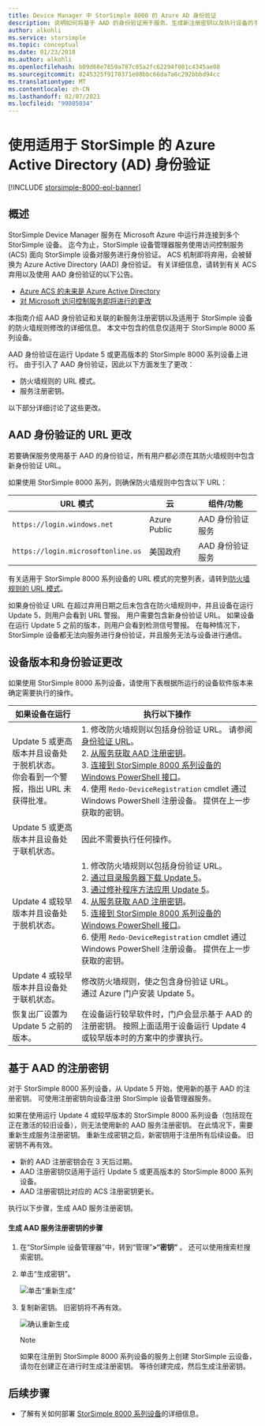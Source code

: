 ```yaml
---
title: Device Manager 中 StorSimple 8000 的 Azure AD 身份验证
description: 说明如何将基于 AAD 的身份验证用于服务、生成新注册密钥以及执行设备的手动注册。
author: alkohli
ms.service: storsimple
ms.topic: conceptual
ms.date: 01/23/2018
ms.author: alkohli
ms.openlocfilehash: b09d68e7859a787c05a2fc62294f081c4345ae08
ms.sourcegitcommit: 8245325f9170371e08bbc66da7a6c292bbbd94cc
ms.translationtype: MT
ms.contentlocale: zh-CN
ms.lasthandoff: 02/07/2021
ms.locfileid: "99805034"
---
```

# <a name="use-azure-active-directory-ad-authentication-for-your-storsimple"></a>使用适用于 StorSimple 的 Azure Active Directory (AD) 身份验证

[!INCLUDE [storsimple-8000-eol-banner](../../includes/storsimple-8000-eol-banner.md)]

## <a name="overview"></a>概述

StorSimple Device Manager 服务在 Microsoft Azure 中运行并连接到多个 StorSimple 设备。 迄今为止，StorSimple 设备管理器服务使用访问控制服务 (ACS) 面向 StorSimple 设备对服务进行身份验证。 ACS 机制即将弃用，会被替换为 Azure Active Directory (AAD) 身份验证。 有关详细信息，请转到有关 ACS 弃用以及使用 AAD 身份验证的以下公告。

- [Azure ACS 的未来是 Azure Active Directory](https://cloudblogs.microsoft.com/enterprisemobility/2015/02/12/the-future-of-azure-acs-is-azure-active-directory/)
- [对 Microsoft 访问控制服务即将进行的更改](https://azure.microsoft.com/blog/acs-access-control-service-namespace-creation-restriction/)

本指南介绍 AAD 身份验证和关联的新服务注册密钥以及适用于 StorSimple 设备的防火墙规则修改的详细信息。 本文中包含的信息仅适用于 StorSimple 8000 系列设备。

AAD 身份验证在运行 Update 5 或更高版本的 StorSimple 8000 系列设备上进行。 由于引入了 AAD 身份验证，因此以下方面发生了更改：

- 防火墙规则的 URL 模式。
- 服务注册密钥。

以下部分详细讨论了这些更改。

## <a name="url-changes-for-aad-authentication"></a>AAD 身份验证的 URL 更改

若要确保服务使用基于 AAD 的身份验证，所有用户都必须在其防火墙规则中包含新身份验证 URL。

如果使用 StorSimple 8000 系列，则确保防火墙规则中包含以下 URL：

| URL 模式                         | 云 | 组件/功能         |
|------------------------------------|-------|----------------------------------|
| `https://login.windows.net`        | Azure Public |AAD 身份验证服务      |
| `https://login.microsoftonline.us` | 美国政府 |AAD 身份验证服务      |

有关适用于 StorSimple 8000 系列设备的 URL 模式的完整列表，请转到[防火墙规则的 URL 模式](storsimple-8000-system-requirements.md#url-patterns-for-firewall-rules)。

如果身份验证 URL 在超过弃用日期之后未包含在防火墙规则中，并且设备在运行 Update 5，则用户会看到 URL 警报。 用户需要包含新身份验证 URL。 如果设备在运行 Update 5 之前的版本，则用户会看到检测信号警报。 在每种情况下，StorSimple 设备都无法向服务进行身份验证，并且服务无法与设备进行通信。

## <a name="device-version-and-authentication-changes"></a>设备版本和身份验证更改

如果使用 StorSimple 8000 系列设备，请使用下表根据所运行的设备软件版本来确定需要执行的操作。

| 如果设备在运行| 执行以下操作                                    |
|--------------------------|------------------------|
| Update 5 或更高版本并且设备处于脱机状态。 <br> 你会看到一个警报，指出 URL 未获得批准。|1. 修改防火墙规则以包括身份验证 URL。 请参阅[身份验证 URL](#url-changes-for-aad-authentication)。<br>2. [从服务获取 AAD 注册密钥](#aad-based-registration-keys)。<br>3. [连接到 StorSimple 8000 系列设备的 Windows PowerShell 接口](storsimple-8000-deployment-walkthrough-u2.md#use-putty-to-connect-to-the-device-serial-console)。<br>4. 使用 `Redo-DeviceRegistration` cmdlet 通过 Windows PowerShell 注册设备。 提供在上一步获取的密钥。|
| Update 5 或更高版本并且设备处于联机状态。| 因此不需要执行任何操作。                                       |
| Update 4 或较早版本并且设备处于脱机状态。 |1. 修改防火墙规则以包括身份验证 URL。<br>2. [通过目录服务器下载 Update 5](storsimple-8000-install-update-5.md#download-updates-for-your-device)。<br>3. [通过修补程序方法应用 Update 5](storsimple-8000-install-update-5.md#install-update-5-as-a-hotfix)。<br>4. [从服务获取 AAD 注册密钥](#aad-based-registration-keys)。<br>5. [连接到 StorSimple 8000 系列设备的 Windows PowerShell 接口](storsimple-8000-deployment-walkthrough-u2.md#use-putty-to-connect-to-the-device-serial-console)。 <br>6. 使用 `Redo-DeviceRegistration` cmdlet 通过 Windows PowerShell 注册设备。 提供在上一步获取的密钥。|
| Update 4 或较早版本并且设备处于联机状态。 |修改防火墙规则，使之包含身份验证 URL。<br> 通过 Azure 门户安装 Update 5。              |
| 恢复出厂设置为 Update 5 之前的版本。      |在设备运行较早软件时，门户会显示基于 AAD 的注册密钥。 按照上面适用于设备运行 Update 4 或较早版本时的方案中的步骤执行。              |

## <a name="aad-based-registration-keys"></a>基于 AAD 的注册密钥

对于 StorSimple 8000 系列设备，从 Update 5 开始，使用新的基于 AAD 的注册密钥。 可使用注册密钥向设备注册 StorSimple 设备管理器服务。

如果在使用运行 Update 4 或较早版本的 StorSimple 8000 系列设备（包括现在正在激活的较旧设备），则无法使用新的 AAD 服务注册密钥。
在此情况下，需要重新生成服务注册密钥。 重新生成密钥之后，新密钥用于注册所有后续设备。 旧密钥不再有效。

- 新的 AAD 注册密钥会在 3 天后过期。
- AAD 注册密钥仅适用于运行 Update 5 或更高版本的 StorSimple 8000 系列设备。
- AAD 注册密钥比对应的 ACS 注册密钥更长。

执行以下步骤，生成 AAD 服务注册密钥。

#### <a name="to-generate-the-aad-service-registration-key"></a>生成 AAD 服务注册密钥的步骤

1. 在“StorSimple 设备管理器”中，转到“管理”**&gt;“密钥”** 。 还可以使用搜索栏搜索密钥。
    
2. 单击“生成密钥”。

    ![单击“重新生成”](./media/storsimple-8000-aad-registration-key/aad-click-generate-registration-key.png)

3. 复制新密钥。 旧密钥将不再有效。

    ![确认重新生成](./media/storsimple-8000-aad-registration-key/aad-registration-key2.png)

    > [!NOTE] 
    > 如果在注册到 StorSimple 8000 系列设备的服务上创建 StorSimple 云设备，请勿在创建正在进行时生成注册密钥。 等待创建完成，然后生成注册密钥。

## <a name="next-steps"></a>后续步骤

* 了解有关如何部署 [StorSimple 8000 系列设备](storsimple-8000-deployment-walkthrough-u2.md)的详细信息。
